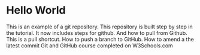 # Hello World
This is an example of a git repository.
This repository is built step by step in the tutorial.
It now includes steps for github.
And how to pull from Github.
This is a pull shortcut.
How to push a branch to GitHub.
How to amend a the latest commit
Git and GitHub course completed on W3Schools.com